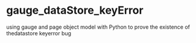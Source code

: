 # gauge_dataStore_keyError
using gauge and page object model with Python to prove the existence of thedatastore keyerror bug
